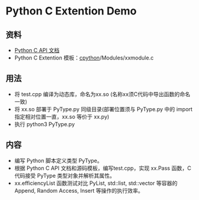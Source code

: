 # Python C Extention Demo
## 资料
- [Python C API 文档](https://docs.python.org/3/contents.html)
- Python C Extention 模板：[cpython](https://github.com/python/cpython/tree/v3.7.0)/Modules/xxmodule.c
## 用法
- 将 test.cpp 编译为动态库，命名为xx.so (名称xx须C代码中导出函数的命名一致)
- 将 xx.so 部署于 PyType.py 同级目录(部署位置须与 PyType.py 中的 import 指定相对位置一直，xx.so 等价于 xx.py)
- 执行 python3 PyType.py
## 内容
- 编写 Python 脚本定义类型 PyType。
- 根据 Python C API 文档和源码模板，编写test.cpp，实现 xx.Pass 函数，C 代码接受 PyType 类型对象并解析其属性。
- xx.efficiencyList 函数测试对比 PyList, std::list, std::vector 等容器的 Append, Random Access, Insert 等操作的执行效率。
